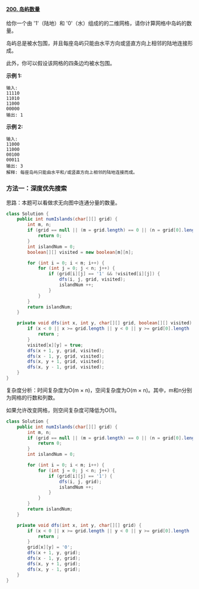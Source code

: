 #### [200. 岛屿数量](https://leetcode-cn.com/problems/number-of-islands/)

给你一个由 '1'（陆地）和 '0'（水）组成的的二维网格，请你计算网格中岛屿的数量。

岛屿总是被水包围，并且每座岛屿只能由水平方向或竖直方向上相邻的陆地连接形成。

此外，你可以假设该网格的四条边均被水包围。

**示例 1:**

```
输入:
11110
11010
11000
00000
输出: 1
```

**示例 2:**

```
输入:
11000
11000
00100
00011
输出: 3
解释: 每座岛屿只能由水平和/或竖直方向上相邻的陆地连接而成。
```

### 方法一：深度优先搜索

思路：本题可以看做求无向图中连通分量的数量。

```java
class Solution {
    public int numIslands(char[][] grid) {
        int m, n;
        if (grid == null || (m = grid.length) == 0 || (n = grid[0].length) == 0) {
            return 0;
        }
        int islandNum = 0; 
        boolean[][] visited = new boolean[m][n];

        for (int i = 0; i < m; i++) {
            for (int j = 0; j < n; j++) {
                if (grid[i][j] == '1' && !visited[i][j]) {
                    dfs(i, j, grid, visited);
                    islandNum ++;
                }
            }
        }
        return islandNum;
    }

    private void dfs(int x, int y, char[][] grid, boolean[][] visited) {
        if (x < 0 || x >= grid.length || y < 0 || y >= grid[0].length || visited[x][y] || grid[x][y] == '0') {
            return ;
        }
        visited[x][y] = true;
        dfs(x + 1, y, grid, visited);
        dfs(x - 1, y, grid, visited);
        dfs(x, y + 1, grid, visited);
        dfs(x, y - 1, grid, visited);
    }
}
```

复杂度分析：时间复杂度为O(m × n)，空间复杂度为O(m × n)。其中，m和n分别为网格的行数和列数。

如果允许改变网格，则空间复杂度可降低为O(1)。

```java
class Solution {
    public int numIslands(char[][] grid) {
        int m, n;
        if (grid == null || (m = grid.length) == 0 || (n = grid[0].length) == 0) {
            return 0;
        }
        int islandNum = 0; 

        for (int i = 0; i < m; i++) {
            for (int j = 0; j < n; j++) {
                if (grid[i][j] == '1') {
                    dfs(i, j, grid);
                    islandNum ++;
                }
            }
        }
        return islandNum;
    }

    private void dfs(int x, int y, char[][] grid) {
        if (x < 0 || x >= grid.length || y < 0 || y >= grid[0].length || grid[x][y] == '0') {
            return ;
        }
        grid[x][y] = '0';
        dfs(x + 1, y, grid);
        dfs(x - 1, y, grid);
        dfs(x, y + 1, grid);
        dfs(x, y - 1, grid);
    }
}
```

